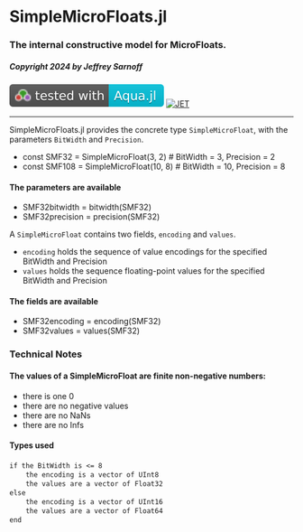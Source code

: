 # SimpleMicroFloats.jl
### The internal constructive model for MicroFloats.
##### Copyright 2024 by Jeffrey Sarnoff

[![Aqua QA](https://raw.githubusercontent.com/JuliaTesting/Aqua.jl/master/badge.svg)](https://github.com/JuliaTesting/Aqua.jl)  [![JET](https://img.shields.io/badge/%F0%9F%9B%A9%EF%B8%8F_tested_with-JET.jl-233f9a)](https://github.com/aviatesk/JET.jl)

----

SimpleMicroFloats.jl provides the concrete type `SimpleMicroFloat`, with the parameters `BitWidth` and `Precision`.
- const SMF32 = SimpleMicroFloat(3, 2) # BitWidth = 3, Precision = 2
- const SMF108 = SimpleMicroFloat(10, 8) # BitWidth = 10, Precision = 8

#### The parameters are available
- SMF32bitwidth = bitwidth(SMF32)
- SMF32precision = precision(SMF32)

A `SimpleMicroFloat` contains two fields, `encoding` and `values`.
- `encoding` holds the sequence of value encodings for the specified BitWidth and Precision
- `values` holds the sequence floating-point values  for the specified BitWidth and Precision

#### The fields are available
- SMF32encoding = encoding(SMF32)
- SMF32values = values(SMF32)

### Technical Notes

#### The values of a SimpleMicroFloat are finite non-negative numbers:
- there is one 0
- there are no negative values
- there are no NaNs
- there are no Infs

#### Types used
```
if the BitWidth is <= 8
    the encoding is a vector of UInt8
    the values are a vector of Float32
else
    the encoding is a vector of UInt16
    the values are a vector of Float64
end
```
